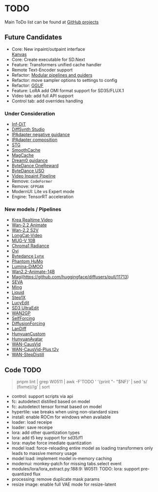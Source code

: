 # TODO

Main ToDo list can be found at [GitHub projects](https://github.com/users/vladmandic/projects)

## Future Candidates

- Core: New inpaint/outpaint interface  
  [Kanvas](https://github.com/vladmandic/kanvas)  
- Core: Create executable for SD.Next  
- Feature: Transformers unified cache handler  
- Remote Text-Encoder support  
- Refactor: [Modular pipelines and guiders](https://github.com/huggingface/diffusers/issues/11915)  
- Refactor: move sampler options to settings to config  
- Refactor: [GGUF](https://huggingface.co/docs/diffusers/main/en/quantization/gguf)  
- Feature: LoRA add OMI format support for SD35/FLUX.1  
- Video tab: add full API support  
- Control tab: add overrides handling  

### Under Consideration

- [Inf-DiT](https://github.com/zai-org/Inf-DiT)
- [DiffSynth Studio](https://github.com/modelscope/DiffSynth-Studio)
- [IPAdapter negative guidance](https://github.com/huggingface/diffusers/discussions/7167)  
- [IPAdapter composition](https://huggingface.co/ostris/ip-composition-adapter)  
- [STG](https://github.com/huggingface/diffusers/blob/main/examples/community/README.md#spatiotemporal-skip-guidance)  
- [SmoothCache](https://github.com/huggingface/diffusers/issues/11135)  
- [MagCache](https://github.com/lllyasviel/FramePack/pull/673/files)  
- [Dream0 guidance](https://huggingface.co/ByteDance/DreamO)  
- [ByteDance OneReward](https://github.com/bytedance/OneReward)
- [ByteDance USO](https://github.com/bytedance/USO)
- [Video Inpaint Pipeline](https://github.com/huggingface/diffusers/pull/12506)
- Remove: `CodeFormer`
- Remove: `GFPGAN`  
- ModernUI: Lite vs Expert mode  
- Engine: TensorRT acceleration

### New models / Pipelines

- [Krea Realtime Video](https://huggingface.co/krea/krea-realtime-video)
- [Wan-2.2 Animate](https://github.com/huggingface/diffusers/pull/12526)
- [Wan-2.2 S2V](https://github.com/huggingface/diffusers/pull/12258)
- [LongCat-Video](https://huggingface.co/meituan-longcat/LongCat-Video)
- [MUG-V 10B](https://huggingface.co/MUG-V/MUG-V-inference)
- [Chroma1 Radiance](https://huggingface.co/lodestones/Chroma1-Radiance)
- [Ovi](https://github.com/character-ai/Ovi)
- [Bytedance Lynx](https://github.com/bytedance/lynx)
- [Phantom HuMo](https://github.com/Phantom-video/Phantom)
- [Lumina-DiMOO](https://huggingface.co/Alpha-VLLM/Lumina-DiMOO)
- [Wan2.2-Animate-14B](https://huggingface.co/Wan-AI/Wan2.2-Animate-14B)
- [Magi](https://github.com/SandAI-org/MAGI-1)(https://github.com/huggingface/diffusers/pull/11713)  
- [SEVA](https://github.com/huggingface/diffusers/pull/11440)  
- [Ming](https://github.com/inclusionAI/Ming)  
- [Liquid](https://github.com/FoundationVision/Liquid)  
- [Step1X](https://github.com/stepfun-ai/Step1X-Edit)  
- [LucyEdit](https://github.com/huggingface/diffusers/pull/12340)
- [SD3 UltraEdit](https://github.com/HaozheZhao/UltraEdit)  
- [WAN2GP](https://github.com/deepbeepmeep/Wan2GP)  
- [SelfForcing](https://github.com/guandeh17/Self-Forcing)  
- [DiffusionForcing](https://github.com/kwsong0113/diffusion-forcing-transformer)  
- [LanDiff](https://github.com/landiff/landiff)  
- [HunyuanCustom](https://github.com/Tencent-Hunyuan/HunyuanCustom)  
- [HunyuanAvatar](https://huggingface.co/tencent/HunyuanVideo-Avatar)  
- [WAN-CausVid](https://huggingface.co/lightx2v/Wan2.1-T2V-14B-CausVid)  
- [WAN-CausVid-Plus t2v](https://github.com/goatWu/CausVid-Plus/)  
- [WAN-StepDistill](https://huggingface.co/lightx2v/Wan2.1-T2V-14B-StepDistill-CfgDistill)  

## Code TODO

> pnpm lint | grep W0511 | awk -F'TODO ' '{print "- "$NF}' | sed 's/ (fixme)//g' | sort
 
- control: support scripts via api
- fc: autodetect distilled based on model
- fc: autodetect tensor format based on model
- hypertile: vae breaks when using non-standard sizes
- install: enable ROCm for windows when available
- loader: load receipe
- loader: save receipe
- lora: add other quantization types
- lora: add t5 key support for sd35/f1
- lora: maybe force imediate quantization
- model load: force-reloading entire model as loading transformers only leads to massive memory usage
- model load: implement model in-memory caching
- modernui: monkey-patch for missing tabs.select event
- modules/lora/lora_extract.py:188:9: W0511: TODO: lora: support pre-quantized flux
- processing: remove duplicate mask params
- resize image: enable full VAE mode for resize-latent
